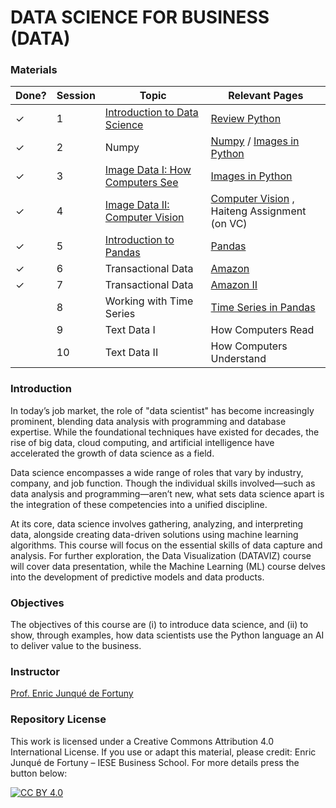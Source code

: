 # DATA SCIENCE FOR BUSINESS (DATA)


### Materials

| Done? | Session  |  Topic |  Relevant Pages |
|---|---|---|---|
| ✓ | 1  | [Introduction to Data Science](https://docs.google.com/presentation/d/1zTyDEWQCoNUeVZOm9FEEUZ3YlZPPgC0cDDT8_HuMPLE/edit?usp=sharing) | [Review Python](/notebooks/000-Introduction-to-Python.ipynb)  |
| ✓ | 2  | Numpy  | [Numpy](/notebooks/010-Numpy.ipynb) / [Images in Python](/notebooks/100-HowComputersSee.ipynb) |
| ✓ | 3  | [Image Data I: How Computers See](https://docs.google.com/presentation/d/1YyINIBI0fnK1mAGxmDVaY19IwtzNz6ra8qLkPFaJZRg/edit?usp=sharing)  | [Images in Python](/notebooks/100-HowComputersSee.ipynb)  |
| ✓ | 4  | [Image Data II: Computer Vision](https://docs.google.com/presentation/d/1_mXsWwveUcncoCuL_0hkDvayzYThh2Cvfm15Za5t0jg/edit?usp=sharing)  |[Computer Vision](/notebooks/110-ComputerVision.ipynb) , Haiteng Assignment (on VC) |
| ✓ | 5  | [Introduction to Pandas](https://docs.google.com/presentation/d/1wlousJQTHXFtfZN4XJ8_o0UoDSvFvoaygw9qmNqRjxo/edit?usp=sharing)  |  [Pandas](/notebooks/200-Pandas.ipynb)  |
| ✓  | 6  | Transactional Data |   [Amazon](/notebooks/210-Amazon-Part-I.ipynb) |
| ✓ | 7  | Transactional Data |  [Amazon II](/notebooks/220-Amazon-Part-II.ipynb) |
|  | 8  | Working with Time Series  |  [Time Series in Pandas](/notebooks/300-Timeseries-Modeling-in-Pandas.ipynb) |
|  | 9  | Text Data I  |  How Computers Read |
|  | 10  | Text Data II  | How Computers Understand |

### Introduction
In today’s job market, the role of "data scientist" has become increasingly prominent, blending data analysis with programming and database expertise. While the foundational techniques have existed for decades, the rise of big data, cloud computing, and artificial intelligence have accelerated the growth of data science as a field.

Data science encompasses a wide range of roles that vary by industry, company, and job function. Though the individual skills involved—such as data analysis and programming—aren’t new, what sets data science apart is the integration of these competencies into a unified discipline.

At its core, data science involves gathering, analyzing, and interpreting data, alongside creating data-driven solutions using machine learning algorithms. This course will focus on the essential skills of data capture and analysis. For further exploration, the Data Visualization (DATAVIZ) course will cover data presentation, while the Machine Learning (ML) course delves into the development of predictive models and data products.

### Objectives

The objectives of this course are (i) to introduce data science, and (ii) to show, through examples, how data scientists use the Python language an AI to deliver value to the business.

### Instructor

[Prof. Enric Junqué de Fortuny](http://ciri.be)


### Repository License

This work is licensed under a Creative Commons Attribution 4.0 International License. If you use or adapt this material, please credit: Enric Junqué de Fortuny – IESE Business School. For more details press the button below:

[![CC BY 4.0](https://licensebuttons.net/l/by/4.0/88x31.png)](https://creativecommons.org/licenses/by/4.0/)
